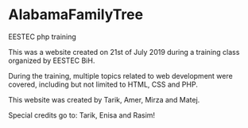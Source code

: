 # AlabamaFamilyTree
EESTEC php training


This was a website created on 21st of July 2019 during a training class organized by EESTEC BiH.

During the training, multiple topics related to web development were covered, including but not limited to HTML, CSS and PHP.

This website was created by Tarik, Amer, Mirza and Matej.

Special credits go to: Tarik, Enisa and Rasim!

